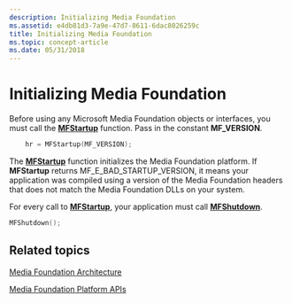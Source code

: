 ```yaml
---
description: Initializing Media Foundation
ms.assetid: e4db81d3-7a9e-47d7-8611-6dac8026259c
title: Initializing Media Foundation
ms.topic: concept-article
ms.date: 05/31/2018
---
```


# Initializing Media Foundation

Before using any Microsoft Media Foundation objects or interfaces, you must call the [**MFStartup**](/windows/desktop/api/mfapi/nf-mfapi-mfstartup) function. Pass in the constant **MF\_VERSION**.


```C++
    hr = MFStartup(MF_VERSION);
```



The [**MFStartup**](/windows/desktop/api/mfapi/nf-mfapi-mfstartup) function initializes the Media Foundation platform. If **MFStartup** returns MF\_E\_BAD\_STARTUP\_VERSION, it means your application was compiled using a version of the Media Foundation headers that does not match the Media Foundation DLLs on your system.

For every call to [**MFStartup**](/windows/desktop/api/mfapi/nf-mfapi-mfstartup), your application must call [**MFShutdown**](/windows/desktop/api/mfapi/nf-mfapi-mfshutdown).


```C++
MFShutdown();
```



## Related topics

<dl> <dt>

[Media Foundation Architecture](media-foundation-architecture.md)
</dt> <dt>

[Media Foundation Platform APIs](media-foundation-platform-apis.md)
</dt> </dl>

 

 



